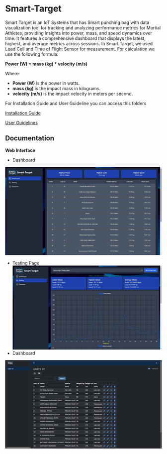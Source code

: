 ﻿# Smart-Target
Smart Target is an IoT Systems that has Smart punching bag with data visualization tool for tracking and analyzing performance metrics for Martial Athletes, providing insights into power, mass, and speed dynamics over time. It features a comprehensive dashboard that displays the latest, highest, and average metrics across sessions. In Smart Target, we used Load Cell and Time of Flight Sensor for measurement. For calculation we use the following formula:

**Power (W) = mass (kg) * velocity (m/s)**

Where:
- **Power (W)** is the power in watts.
- **mass (kg)** is the impact mass in kilograms.
- **velocity (m/s)** is the impact velocity in meters per second.


For Installation Guide and User Guideline you can access this folders

[Installation Guide](Installation)

[User Guidelines](UserGuidelines)

## Documentation

**Web Interface**
- Dashboard

![Dashboard](Images/Dashboard.jpg)
- Testing Page
![Dashboard](Images/Testing.jpg)
- Dashboard

![Dashboard](Images/DatabaseWeb.jpg)
